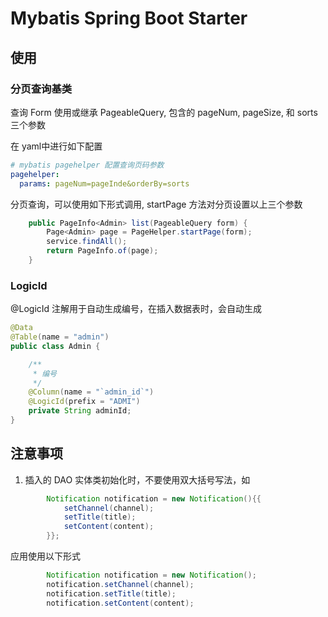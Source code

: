 # Mybatis Spring Boot Starter

## 使用

### 分页查询基类

查询 Form 使用或继承 PageableQuery, 包含的 pageNum, pageSize, 和 sorts 三个参数

在 yaml中进行如下配置

```yaml
# mybatis pagehelper 配置查询页码参数
pagehelper:
  params: pageNum=pageInde&orderBy=sorts
```

分页查询，可以使用如下形式调用, startPage 方法对分页设置以上三个参数

```java
    public PageInfo<Admin> list(PageableQuery form) {
        Page<Admin> page = PageHelper.startPage(form);
        service.findAll();
        return PageInfo.of(page);
    }
```

### LogicId

@LogicId 注解用于自动生成编号，在插入数据表时，会自动生成

```java
@Data
@Table(name = "admin")
public class Admin {

    /**
     * 编号
     */
    @Column(name = "`admin_id`")
    @LogicId(prefix = "ADMI")
    private String adminId;
}
```

## 注意事项

1. 插入的 DAO 实体类初始化时，不要使用双大括号写法，如

```java
        Notification notification = new Notification(){{
            setChannel(channel);
            setTitle(title);
            setContent(content);
        }};
```

应用使用以下形式

```java
        Notification notification = new Notification();
        notification.setChannel(channel);
        notification.setTitle(title);
        notification.setContent(content);
```
